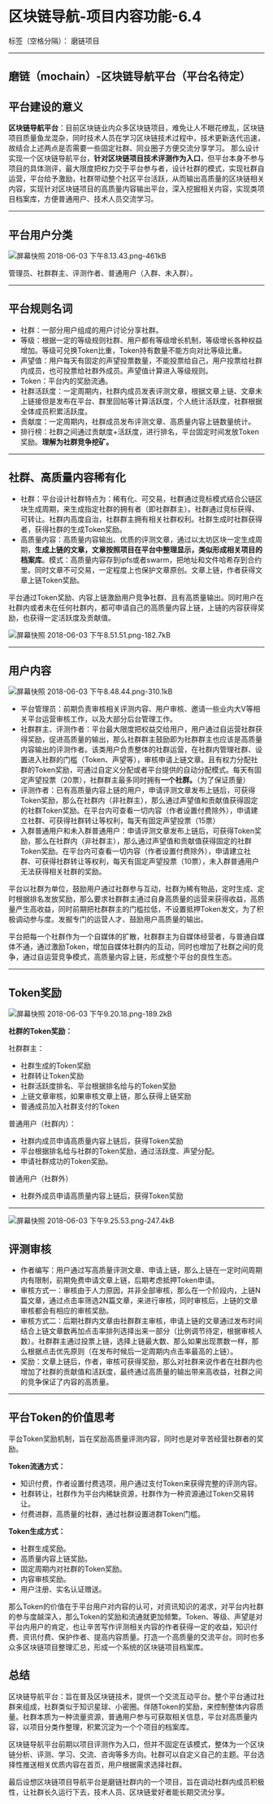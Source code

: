 ﻿# 区块链导航-项目内容功能-6.4

标签（空格分隔）： 磨链项目

---

## 磨链（mochain）-区块链导航平台（平台名待定）

## 平台建设的意义

**区块链导航平台**：目前区块链业内众多区块链项目，难免让人不眼花缭乱，区块链项目质量鱼龙混杂，同时技术人员在学习区块链技术过程中，技术更新迭代迅速，故结合上述两点是否需要一些固定社群、同业圈子方便交流分享学习。
那么设计实现一个区块链导航平台，**针对区块链项目技术评测作为入口**，但平台本身不参与项目的具体测评，最大限度把权力交于平台参与者，设计社群的模式，实现社群自运营，平台给予激励，社群带动整个社区平台活跃，从而输出高质量的区块链相关内容，实现针对区块链项目的高质量内容输出平台，深入挖掘相关内容，实现类项目档案库，方便普通用户、技术人员交流学习。

---

## 平台用户分类

![屏幕快照 2018-06-03 下午8.13.43.png-461kB][1]

管理员、社群群主、评测作者、普通用户（入群、未入群）。

---

## 平台规则名词

* 社群：一部分用户组成的用户讨论分享社群。
* 等级：根据一定的等级规则社群、用户都有等级增长机制，等级增长各种权益增加。等级可兑换Token比重，Token持有数量不能方向对比等级比重。
* 声望值：用户每天有固定的声望投票数量，不能投票给自己，用户投票给社群内成员，也可投票给社群外成员。声望值计算进入等级规则。
* Token：平台内的奖励流通。
* 社群活跃度：一定周期内，社群内成员发表评测文章，根据文章上链、文章未上链接但是发布在平台、群里回帖等计算活跃度，个人统计活跃度，社群根据全体成员积累活跃度。
* 贡献度：一定周期内，社群成员发布评测文章、高质量内容上链数量统计。
* 排行榜：社群之间通过贡献度+活跃度，进行排名，平台固定时间发放Token奖励。**理解为社群竞争挖矿。**

---

## 社群、高质量内容稀有化

* 社群：平台设计社群特点为：稀有化、可交易，社群通过竞标模式结合公链区块生成周期，来生成指定社群的拥有者（即社群群主）。社群通过竞标获得、可转让。社群内高度自治，社群群主拥有相关社群权利。社群生成时社群获得者，获得社群的生成Token奖励。
* 高质量内容：高质量内容输出、优质的评测文章，通过以太坊区块一定生成周期，**生成上链的文章，文章按照项目在平台中整理显示，类似形成相关项目的档案库**。模式：高质量内容存到ipfs或者swarm，把地址和文件哈希存到合约里。同时文章不可交易，一定程度上也保护文章原创。文章上链，作者获得文章上链Token奖励。

平台通过Token奖励、内容上链激励用户竞争社群、且有高质量输出。同时用户在社群内或者未在任何社群内，都可申请自己的高质量内容上链，上链的内容获得奖励，也获得一定活跃度及贡献值。

![屏幕快照 2018-06-03 下午8.51.51.png-182.7kB][2]

---

## 用户内容

![屏幕快照 2018-06-03 下午8.48.44.png-310.1kB][3]

* 平台管理员：前期负责审核相关评测内容、用户审核、邀请一些业内大V等相关平台运营审核工作，以及大部分后台管理工作。
* 社群群主、评测作者：平台最大限度把权益交给用户，用户通过自运营社群获得奖励，促进高质量的输出，那么社群群主鼓励即为社群群主也应该是高质量内容输出的评测作者。该类用户负责整体的社群运营，在社群内管理社群、设置进入社群的门槛（Token、声望等），审核申请上链文章。且有权力分配社群的Token奖励，可通过自定义分配或者平台提供的自动分配模式。每天有固定声望投票（20票），社群群主最多同时拥有**一个社群。**（为了保证质量）
* 评测作者：已有高质量内容上链的用户，申请评测文章发布上链后，可获得Token奖励，那么在社群内（非社群主），那么通过声望值和贡献值获得固定的社群Token奖励。在平台内可查看一切内容（作者设置付费除外），申请建立社群、可获得社群转让等权利，每天有固定声望投票（15票）
* 入群普通用户和未入群普通用户：申请评测文章发布上链后，可获得Token奖励，那么在社群内（非社群主），那么通过声望值和贡献值获得固定的社群Token奖励。在平台内可查看一切内容（作者设置付费除外），申请建立社群、可获得社群转让等权利，每天有固定声望投票（10票），未入群普通用户无法获得相关社群的奖励。

平台以社群为单位，鼓励用户通过社群参与互动，社群为稀有物品，定时生成、定时根据排名发放奖励，那么要求社群群主通过自身高质量的运营来获得收益，高质量产生高收益，同时前期把社群群主的门槛拉低，不设置抵押Token发文，为了积极调动参与度。发掘专门的运营人才、鼓励用户高质量的输出。

平台把每一个社群作为一个自媒体的扩散，社群群主为自媒体经营者，与普通自媒体不通，通过激励Token，增加自媒体社群内的互动，同时也增加了社群之间的竞争，通过自运营竞争模式，高质量内容上链，形成整个平台的良性生态。

---

## Token奖励

![屏幕快照 2018-06-03 下午9.20.18.png-189.2kB][4]

**社群的Token奖励：**

社群群主：

* 社群生成的Token奖励
* 社群转让Token奖励
* 社群活跃度排名、平台根据排名给与的Token奖励
* 上链文章审核，如果审核文章上链，那么获得上链奖励
* 普通成员加入社群支付的Token

普通用户（社群内）：

* 社群内成员申请高质量内容上链后，获得Token奖励
* 平台根据排名给与社群的Token奖励，通过活跃度、声望分配。
* 申请社群成功的Token奖励。

普通用户（社群外）

* 社群外成员申请高质量内容上链后，获得Token奖励

---


![屏幕快照 2018-06-03 下午9.25.53.png-247.4kB][5]

## 评测审核

* 作者编写：用户通过写高质量评测文章、申请上链，那么上链在一定时间周期内有限制，前期免费申请文章上链，后期考虑抵押Token申请。
* 审核方式一：审核由于人力原因，并非全部审核，那么在一个阶段内，上链N篇文章，通过点击率筛选2N篇文章，来进行审核，同时审核后，上链的文章审核都会有相应的审核奖励。
* 审核方式二：后期社群内文章由社群群主审核，申请上链的文章通过发布时间结合上链文章数再加点击率排列选择出来一部分（比例调节待定，根据审核人数）。社群群主通过投票上链，选择上链最大数、那么如果出现票数一样，那么根据点击优先原则（在发布时候后一定周期内点击率最高的上链）。
* 奖励：文章上链后，作者，审核可获得奖励，那么对社群来说作者在社群内也增加了社群的贡献值和活跃度，最终通过高质量的输出带来高收益，社群之间的竞争保证了内容的高质量。

---

## 平台Token的价值思考

平台Token奖励机制，旨在奖励高质量评测内容，同时也是对辛苦经营社群者的奖励。

**Token流通方式：**

* 知识付费，作者设置付费选项，用户通过支付Token来获得完整的评测内容。
* 社群转让，社群作为平台内稀缺资源，社群作为一种资源通过Token交易转让。
* 付费进群，高质量的社群，通过社群设置进群Token门槛。

**Token生成方式：**

* 社群生成奖励。
* 高质量内容上链奖励。
* 固定周期内对社群的Token奖励。
* 内容审核奖励。
* 用户注册、实名认证赠送。

那么Token的价值在于平台用户对内容的认可，对资讯知识的渴求，对平台内社群的参与度越深入，那么Token的奖励和流通就更加频繁。Token、等级、声望是对平台内用户的肯定，也让辛苦写作评测相关内容的作者获得一定的收益，知识付费、资讯付费、保护作者、提高内容质量。打造一个高质量的交流平台。同时也多众多区块链项目整理汇总，形成一个系统的区块链项目档案库。

## 总结

区块链导航平台：旨在普及区块链技术，提供一个交流互动平台。整个平台通过社群来组成，社群类似于知识星球、小密圈。伴随Token的奖励，来控制整体内容质量。社群本质为一种流量资源，普通用户参与可获取相关信息，平台对高质量内容，以项目分类作整理，积累沉淀为一个个项目的档案库。

区块链导航平台前期以项目评测作为入口，但并不固定在该模式，整体为一个区块链分析、评测、学习、交流、咨询等多方向。社群可以自定义自己的主题。平台选择性推送相关优质内容在首页，用户根据需求选择社群。

最后设想区块链项目导航平台是磨链社群内的一个项目，旨在调动社群内成员积极性，让社群长久运行下去，技术人员、区块链爱好者能长期交流分享。





  [1]: http://static.zybuluo.com/JackyJin/umq9pk5dr8fpchmuckf3gxw6/%E5%B1%8F%E5%B9%95%E5%BF%AB%E7%85%A7%202018-06-03%20%E4%B8%8B%E5%8D%888.13.43.png
  [2]: http://static.zybuluo.com/JackyJin/zbx3xotrp30g47oy8c9aoaqd/%E5%B1%8F%E5%B9%95%E5%BF%AB%E7%85%A7%202018-06-03%20%E4%B8%8B%E5%8D%888.51.51.png
  [3]: http://static.zybuluo.com/JackyJin/4lqmlhnp63kal4t9rssapw9t/%E5%B1%8F%E5%B9%95%E5%BF%AB%E7%85%A7%202018-06-03%20%E4%B8%8B%E5%8D%888.48.44.png
  [4]: http://static.zybuluo.com/JackyJin/p2tyd5hnih1wg1ezfz1l644q/%E5%B1%8F%E5%B9%95%E5%BF%AB%E7%85%A7%202018-06-03%20%E4%B8%8B%E5%8D%889.20.18.png
  [5]: http://static.zybuluo.com/JackyJin/azla2b70b7q384bifmq4cb6c/%E5%B1%8F%E5%B9%95%E5%BF%AB%E7%85%A7%202018-06-03%20%E4%B8%8B%E5%8D%889.25.53.png